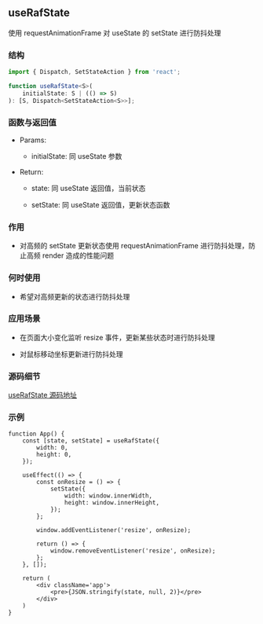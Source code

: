 ## useRafState

使用 requestAnimationFrame 对 useState 的 setState 进行防抖处理

### 结构

```ts
import { Dispatch, SetStateAction } from 'react';

function useRafState<S>(
    initialState: S | (() => S)
): [S, Dispatch<SetStateAction<S>>];
```

### 函数与返回值

- Params:

    - initialState: 同 useState 参数

- Return:

    - state: 同 useState 返回值，当前状态

    - setState: 同 useState 返回值，更新状态函数

### 作用

- 对高频的 setState 更新状态使用 requestAnimationFrame 进行防抖处理，防止高频 render 造成的性能问题

### 何时使用

- 希望对高频更新的状态进行防抖处理

### 应用场景

- 在页面大小变化监听 resize 事件，更新某些状态时进行防抖处理

- 对鼠标移动坐标更新进行防抖处理

### 源码细节

[useRafState 源码地址](https://github.com/streamich/react-use/blob/master/src/useRafState.ts)

### 示例

```tsx
function App() {
    const [state, setState] = useRafState({
        width: 0,
        height: 0,
    });

    useEffect(() => {
        const onResize = () => {
            setState({
                width: window.innerWidth,
                height: window.innerHeight,
            });
        };
      
        window.addEventListener('resize', onResize);
      
        return () => {
            window.removeEventListener('resize', onResize);
        };
    }, []);

    return (
        <div className='app'>
            <pre>{JSON.stringify(state, null, 2)}</pre>
        </div>
    )
}
```
